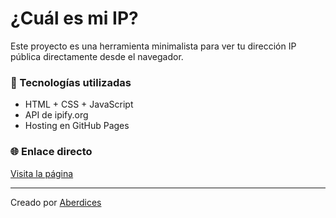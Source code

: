 # ¿Cuál es mi IP?

Este proyecto es una herramienta minimalista para ver tu dirección IP pública directamente desde el navegador.

### 🔧 Tecnologías utilizadas
- HTML + CSS + JavaScript
- API de ipify.org
- Hosting en GitHub Pages

### 🌐 Enlace directo
[Visita la página](.com/aberdices)


---

Creado por [Aberdices](https://www.aberdices.com)
